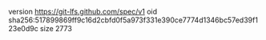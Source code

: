 version https://git-lfs.github.com/spec/v1
oid sha256:517899869ff9c16d2cbfd0f5a973f331e390ce7774d1346bc57ed39f123e0d9c
size 2773
